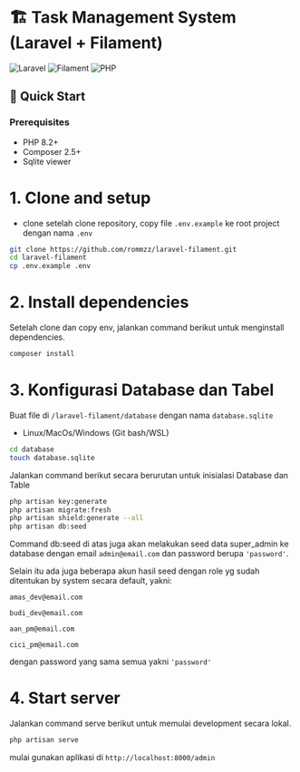 # 🏗️ Task Management System (Laravel + Filament)

![Laravel](https://img.shields.io/badge/Laravel-FF2D20?style=for-the-badge&logo=laravel&logoColor=white)
![Filament](https://img.shields.io/badge/Filament-4F46E5?style=for-the-badge)
![PHP](https://img.shields.io/badge/PHP-8.2+-777BB4?style=for-the-badge&logo=php&logoColor=white)

## 🚀 Quick Start

### Prerequisites
- PHP 8.2+
- Composer 2.5+
- Sqlite viewer 

# 1. Clone and setup
- clone
setelah clone repository, copy file `.env.example` ke root project dengan nama `.env`
```bash
git clone https://github.com/rommzz/laravel-filament.git
cd laravel-filament
cp .env.example .env
```

# 2. Install dependencies
Setelah clone dan copy env, jalankan command berikut untuk menginstall dependencies.
```bash
composer install
```

# 3. Konfigurasi Database dan Tabel
Buat file di `/laravel-filament/database` dengan nama `database.sqlite`

- Linux/MacOs/Windows (Git bash/WSL)
```bash
cd database
touch database.sqlite
```

Jalankan command berikut secara berurutan untuk inisialasi Database dan Table
```bash
php artisan key:generate
php artisan migrate:fresh
php artisan shield:generate --all
php artisan db:seed
```
Command db:seed di atas juga akan melakukan seed data super_admin ke database dengan email `admin@email.com` dan password berupa `'password'`.

Selain itu ada juga beberapa akun hasil seed dengan role yg sudah ditentukan by system secara default, yakni:

`amas_dev@email.com`

`budi_dev@email.com`

`aan_pm@email.com`

`cici_pm@email.com`

dengan password yang sama semua yakni `'password'`

# 4. Start server
Jalankan command serve berikut untuk memulai development secara lokal.
```bash
php artisan serve
```

mulai gunakan aplikasi di `http://localhost:8000/admin`
